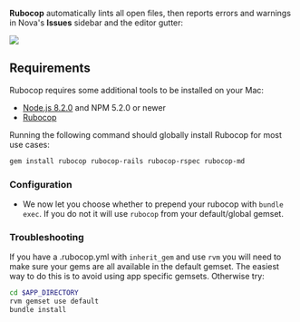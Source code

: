 
**Rubocop** automatically lints all open files, then reports errors and warnings in Nova's **Issues** sidebar and the editor gutter:

<!--
🎈 It can also be helpful to include a screenshot or GIF showing your extension in action:
-->

![](https://www.zagaja.com/images/rubocop-extension-screenshot.png)

## Requirements

Rubocop requires some additional tools to be installed on your Mac:

- [Node.js 8.2.0](https://nodejs.org) and NPM 5.2.0 or newer
- [Rubocop](https://rubocop.org)

Running the following command should globally install Rubocop for most use cases:
```sh
gem install rubocop rubocop-rails rubocop-rspec rubocop-md
```


### Configuration
* We now let you choose whether to prepend your rubocop with `bundle exec`. If you do not it will
use `rubocop` from your default/global gemset.

### Troubleshooting
If you have a .rubocop.yml with `inherit_gem` and use `rvm` you will need to make sure your gems are
all available in the default gemset. The easiest way to do this is to avoid using app specific
gemsets. Otherwise try:

```sh
cd $APP_DIRECTORY
rvm gemset use default
bundle install
```
